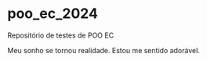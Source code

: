# poo_ec_2024
Repositório de testes de POO EC

Meu sonho se tornou realidade.
Estou me sentido adorável. 

